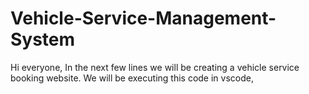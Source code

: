 # Vehicle-Service-Management-System
Hi everyone, In the next few lines we will be creating a vehicle service booking website. We will be executing this code in vscode, 
